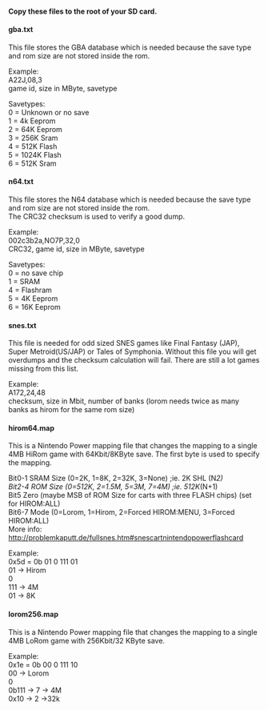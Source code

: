 #### Copy these files to the root of your SD card.  

#### gba.txt  
This file stores the GBA database which is needed because the save type and rom size are not stored inside the rom. 

Example:  
A22J,08,3   
game id, size in MByte, savetype  

Savetypes:   
0 = Unknown or no save   
1 = 4k Eeprom   
2 = 64K Eeprom   
3 = 256K Sram   
4 = 512K Flash   
5 = 1024K Flash   
6 = 512K Sram   

#### n64.txt  
This file stores the N64 database which is needed because the save type and rom size are not stored inside the rom.  
The CRC32 checksum is used to verify a good dump.  

Example:  
002c3b2a,NO7P,32,0  
CRC32, game id, size in MByte, savetype  

Savetypes:  
0 = no save chip  
1 = SRAM  
4 = Flashram  
5 = 4K Eeprom  
6 = 16K Eeprom  

#### snes.txt  
This file is needed for odd sized SNES games like Final Fantasy (JAP), Super Metroid(US/JAP) or Tales of Symphonia. Without this file you will get overdumps and the checksum calculation will fail. There are still a lot games missing from this list.    

Example:  
A172,24,48  
checksum, size in Mbit, number of banks (lorom needs twice as many banks as hirom for the same rom size)  

#### hirom64.map  
This is a Nintendo Power mapping file that changes the mapping to a single 4MB HiRom game with 64Kbit/8KByte save. The first byte is used to specify the mapping.  

Bit0-1 SRAM Size (0=2K, 1=8K, 2=32K, 3=None) ;ie. 2K SHL (N*2)  
Bit2-4 ROM Size (0=512K, 2=1.5M, 5=3M, 7=4M) ;ie. 512K*(N+1)  
Bit5 Zero (maybe MSB of ROM Size for carts with three FLASH chips) (set for HIROM:ALL)  
Bit6-7 Mode (0=Lorom, 1=Hirom, 2=Forced HIROM:MENU, 3=Forced HIROM:ALL)  
More info: http://problemkaputt.de/fullsnes.htm#snescartnintendopowerflashcard  

Example:  
0x5d = 0b 01 0 111 01  
01 -> Hirom  
0  
111 -> 4M  
01 -> 8K  

#### lorom256.map  
This is a Nintendo Power mapping file that changes the mapping to a single 4MB LoRom game with 256Kbit/32 KByte save.  

Example:  
0x1e = 0b 00 0 111 10  
00 -> Lorom  
0  
0b111 -> 7 -> 4M  
0x10 -> 2 ->32k  
